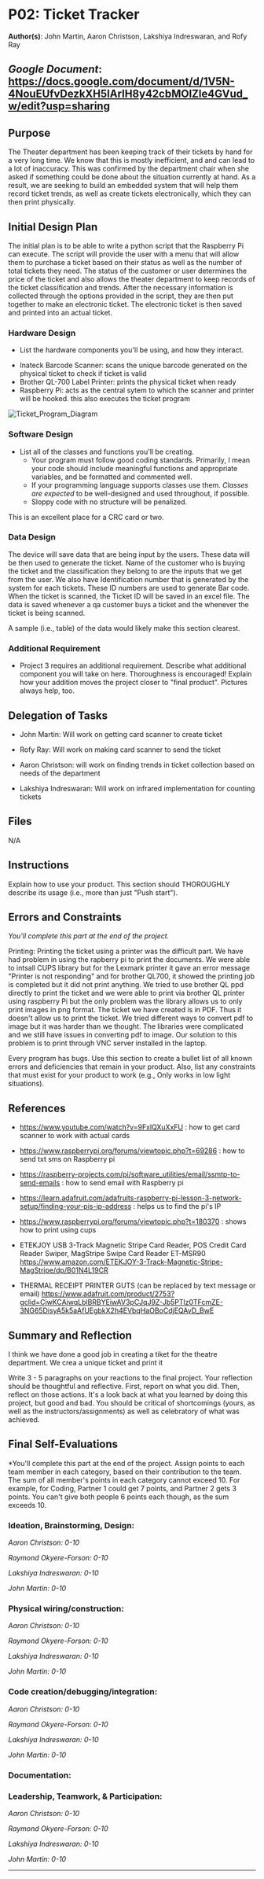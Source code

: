 # P02: Ticket Tracker 


**Author(s)**: John Martin, Aaron Christson, Lakshiya Indreswaran, and Rofy Ray

*Google Document*: https://docs.google.com/document/d/1V5N-4NouEUfvDezkXH5lArIH8y42cbMOIZle4GVud_w/edit?usp=sharing
---
## Purpose

The Theater department has been keeping track of their tickets by hand for a very long time. We know that this is mostly inefficient, and and can lead to a lot of inaccuracy. This was confirmed by the department chair when she asked if something could be done about the situation currently at hand. As a result, we are seeking to build an embedded system that will help them record ticket trends, as well as create tickets electronically, which they can then print physically. 

## Initial Design Plan

The initial plan is to be able to write a python script that the Raspberry Pi can execute. The script will provide the user with a menu that will allow them to purchase a ticket based on their status as well as the number of total tickets they need. The status of the customer or user determines the price of the ticket and also allows the theater department to keep records of the ticket classification and trends. After the necessary information is collected through the options provided in the script, they are then put together to make an electronic ticket. The electronic ticket is then saved and printed into an actual ticket.


### Hardware Design
- List the hardware components you'll be using, and how they interact. 

* Inateck Barcode Scanner: scans the unique barcode generated on the physical ticket to check if ticket is valid
* Brother QL-700 Label Printer: prints the physical ticket when ready
* Raspberry Pi: acts as the central sytem to which the scanner and printer will be hooked. this also executes the ticket program

![Ticket_Program_Diagram](images/example.png "A sample image. This is the text that appears.")

### Software Design
- List all of the classes and functions you'll be creating.
  - Your program must follow good coding standards. 
  Primarily, I mean your code should include meaningful functions 
  and appropriate variables, and be formatted and commented well. 
  - If your programming language supports classes use them. *Classes are expected* to be well-designed and used throughout, if possible.
  - Sloppy code with no structure will be penalized. 

This is an excellent place for a CRC card or two.

### Data Design  

  The device will save data that are being input by the users. These data will be then used to generate the ticket. Name of the customer who is buying the ticket and  the classification they belong to are the inputs that we get from the user. We also have Identification number that is generated by the system for each tickets. These ID numbers are used to generate Bar code. When the ticket is scanned, the Ticket ID will be saved in an excel file. The data is saved whenever a qa customer buys a ticket and the whenever the ticket is being scanned.
   
  
 

A sample (i.e., table) of the data would likely make this section clearest.

### Additional Requirement
- Project 3 requires an additional requirement. Describe what additional component you will take on here. 
Thoroughness is encouraged! Explain how your addition moves the project closer to "final product". 
Pictures always help, too.

## Delegation of Tasks

- John Martin: Will work on getting card scanner to create ticket 

- Rofy Ray: Will work on making card scanner to send the ticket 

- Aaron Christson: will work on finding trends in ticket collection based on needs of the department

- Lakshiya Indreswaran: Will work on infrared implementation for counting tickets

## Files

N/A

## Instructions
Explain how to use your product. 
This section should THOROUGHLY describe its usage (i.e., more than just "Push start").

## Errors and Constraints
*You'll complete this part at the end of the project.*


Printing: 
  Printing the ticket using a printer was the difficult part.  We have had problem in using the rapberry pi to print the documents. We were able to intsall CUPS library but for the Lexmark printer it gave an error message "Printer is not responding" and for brother QL700, it showed the printing job is completed but it did not print anything. We tried to use brother QL ppd directly to print the ticket and we were able to print via brother QL printer using raspberry Pi but the only problem was the library allows us to only print images in png format. The ticket we have created is in PDF. Thus it doesn't allow us to print the ticket. We tried different ways to convert pdf to image but it was harder than we thought. The libraries were complicated and we still have issues in converting pdf to image. Our solution to this problem is to print through VNC server installed in the laptop. 


Every program has bugs. Use this section to create a bullet list of
all known errors and deficiencies that remain in your product. 
Also, list any constraints that must exist for your product to work 
(e.g., Only works in low light situations).

## References

- https://www.youtube.com/watch?v=9FxlQXuXxFU : how to get card scanner to work with actual cards 

- https://www.raspberrypi.org/forums/viewtopic.php?t=69286 : how to send txt sms on Raspberry pi

- https://raspberry-projects.com/pi/software_utilities/email/ssmtp-to-send-emails : how to send email with Raspberry pi 

- https://learn.adafruit.com/adafruits-raspberry-pi-lesson-3-network-setup/finding-your-pis-ip-address : helps us to find the pi's IP 

- https://www.raspberrypi.org/forums/viewtopic.php?t=180370 : shows how to print using cups

- ETEKJOY USB 3-Track Magnetic Stripe Card Reader, POS Credit Card Reader Swiper, MagStripe Swipe Card Reader ET-MSR90 https://www.amazon.com/ETEKJOY-3-Track-Magnetic-Stripe-MagStripe/dp/B01N4L19CR

- THERMAL RECEIPT PRINTER GUTS (can be replaced by text message or email) https://www.adafruit.com/product/2753?gclid=CjwKCAjwqLblBRBYEiwAV3pCJqJ9Z-Jb5PTlz0TFcmZE-3NG65DisyA5k5aAfUEgbkX2h4EVbqHaOBoCdjEQAvD_BwE 

## Summary and Reflection
I think we have done a good job in creating a tiket for the theatre department. We crea a unique ticket and print it 



Write 3 - 5 paragraphs on your reactions to the final project. 
Your reflection should be thoughtful and reflective. 
First, report on what you did. Then, reflect on those actions. 
It's a look back at what you learned by doing this project, but good and bad. 
You should be critical of shortcomings (yours, as well as the instructors/assignments) 
as well as celebratory of what was achieved.

## Final Self-Evaluations
*You'll complete this part at the end of the project. 
Assign points to each team member in each category, based on their contribution to the team. 
The sum of all member's points in each category cannot exceed 10. 
For example, for Coding, Partner 1 could get 7 points, and Partner 2 gets 3 points. 
You can't give both people 6 points each though, as the sum exceeds 10.

### Ideation, Brainstorming, Design:

*Aaron Christson: 0-10*

*Raymond Okyere-Forson: 0-10*

*Lakshiya Indreswaran: 0-10*

*John Martin: 0-10*

### Physical wiring/construction: 

*Aaron Christson: 0-10*

*Raymond Okyere-Forson: 0-10*

*Lakshiya Indreswaran: 0-10*

*John Martin: 0-10*

### Code creation/debugging/integration: 

*Aaron Christson: 0-10*

*Raymond Okyere-Forson: 0-10*

*Lakshiya Indreswaran: 0-10*

*John Martin: 0-10*

### Documentation:



### Leadership, Teamwork, & Participation:

*Aaron Christson: 0-10*

*Raymond Okyere-Forson: 0-10*

*Lakshiya Indreswaran: 0-10*

*John Martin: 0-10*

---

